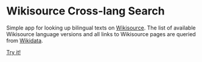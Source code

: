# Wikisource Cross-lang Search

Simple app for looking up bilingual texts on [Wikisource](https://wikisource.org/wiki/Main_Page). The list of available Wikisource language versions and all links to Wikisource pages are queried from [Wikidata](https://www.wikidata.org/wiki/Wikidata:Main_Page).

[Try it!](https://nextghost.github.io/wiki-crosslang/)
